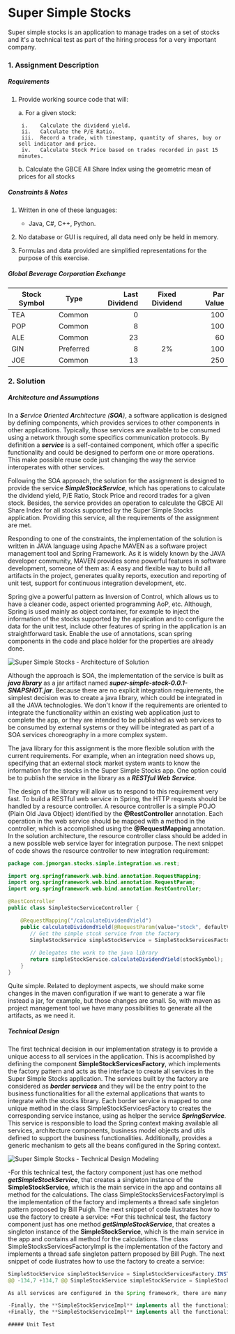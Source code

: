 # Super Simple Stocks
 Super simple stocks is an application to manage trades on a set of stocks and it's a technical test as part of 
 the hiring process for a very important company.
 
 ### 1. Assignment Description
 
 ##### Requirements
 
 1.	Provide working source code that will:
 
     a.	For a given stock:
     
         i.    Calculate the dividend yield.
         ii.   Calculate the P/E Ratio.
         iii.  Record a trade, with timestamp, quantity of shares, buy or sell indicator and price.
         iv.   Calculate Stock Price based on trades recorded in past 15 minutes.
 
     b.	Calculate the GBCE All Share Index using the geometric mean of prices for all stocks
 
 ##### Constraints & Notes
 
 1.	Written in one of these languages:
     
     * Java, C#, C++, Python.
     
 2.	No database or GUI is required, all data need only be held in memory.
 
 3.	Formulas and data provided are simplified representations for the purpose of this exercise.
 
 ##### Global Beverage Corporation Exchange
 
 Stock Symbol  | Type | Last Dividend | Fixed Dividend | Par Value
 ------------- | ---- | ------------: | :------------: | --------: 
 TEA           | Common    | 0  |    | 100
 POP           | Common    | 8  |    | 100
 ALE           | Common    | 23 |    | 60
 GIN           | Preferred | 8  | 2% | 100
 JOE           | Common    | 13 |    | 250
 
 
 
 ### 2. Solution
 
 ##### Architecture and Assumptions
 
 In a _**S**ervice **O**riented **A**rchitecture (**SOA**)_, a software application is designed 
 by defining components, which provides services to other components in other applications. Typically, 
 those services are available to be consumed using a network through some specifics communication 
 protocols. By definition a _**service**_ is a self-contained component, which offer a specific 
 functionality and could be designed to perform one or more operations. This make possible reuse 
 code just changing the way the service interoperates with other services.
 
 Following the SOA approach, the solution for the assignment is designed to provide the service 
 _**SimpleStockService**_, which has operations to calculate the dividend yield, P/E Ratio, 
 Stock Price and record trades for a given stock. Besides, the service provides an operation 
 to calculate the GBCE All Share Index for all stocks supported by the Super Simple Stocks application. 
 Providing this service, all the requirements of the assignment are met.
 
 Responding to one of the constraints, the implementation of the solution is written in JAVA 
 language using Apache MAVEN as a software project management tool and Spring Framework. 
 As it is widely known by the JAVA developer community, MAVEN 
 provides some powerful features in software development, someone of them as: 
 A easy and flexible way to build all artifacts in the project, generates quality reports, 
 execution and reporting of unit test, support for continuous integration development, etc.
 
 Spring give a powerful pattern as Inversion of Control, which allows us to have a cleaner code, 
 aspect oriented programming AoP, etc. Although, Spring is used mainly as object container, 
 for example to inject the information of the stocks supported by the application and to configure 
 the data for the unit test, include other features of spring in the application is an straightforward 
 task. Enable the use of annotations, scan spring components in the code and place holder for 
 the properties are already done.
 
 ![Super Simple Stocks - Architecture of Solution](https://github.com/jainebri/Super-Simple-Stocks/blob/master/super-simple-stock/src/main/resources/images/super-simple-stocks-architecture.png "Super Simple Stocks - Architecture of Solution")
 
 Although the approach is SOA, the implementation of the service is built as _**java library**_ as
 a jar artifact named _**super-simple-stock-0.0.1-SNAPSHOT.jar**_. Because there are no explicit 
 integration requirements, the simplest decision was to create a java library, which could be 
 integrated in all the JAVA technologies. We don't know if the requirements are oriented to integrate 
 the functionality within an existing web application just to complete the app, or they are intended to 
 be published as web services to be consumed by external systems or they will be integrated as part of 
 a SOA services choreography in a more complex system.
 
 The java library for this assignment is the more flexible solution with the current requirements. 
 For example, when an integration need shows up, specifying that an external stock market system wants 
 to know the information for the stocks in the Super Simple Stocks app. One option could be to publish 
 the service in the library as a _**RESTful Web Service**_. 
 
 The design of the library will allow us to respond to this requirement very fast. To build a RESTful web 
 service in Spring, the HTTP requests should be handled by a resource controller. A resource controller 
 is a simple POJO (Plain Old Java Object) identified by the **@RestController** annotation. 
 Each operation in the web service should be mapped with a method in the controller, which is accomplished
 using the **@RequestMapping** annotation. In the solution architecture, the resource controller class
 should be added in a new possible web service layer for integration purpose. The next snippet of code 
 shows the resource controller to new 
 integration requirement:
 
 ```java
 package com.jpmorgan.stocks.simple.integration.ws.rest;
 
 import org.springframework.web.bind.annotation.RequestMapping;
 import org.springframework.web.bind.annotation.RequestParam;
 import org.springframework.web.bind.annotation.RestController;
 
 @RestController
 public class SimpleStocServiceController {
 
     @RequestMapping("/calculateDividendYield")
     public calculateDividendYield(@RequestParam(value="stock", defaultValue="") String stockSymbol) {
 		// Get the simple stcok service from the factory
 		SimpleStockService simpleStockService = SimpleStockServicesFactory.INSTANCE.getSimpleStockService();
 		
 		// Delegates the work to the java library
 		return simpleStockService.calculateDividendYield(stockSymbol);
     }
 }
 ```
 Quite simple. Related to deployment aspects, we should make some changes in the maven 
 configuration if we want to generate a war file instead a jar, for example, but those changes
 are small. So, with maven as project management tool we have many possibilities to generate 
 all the artifacts, as we need it.
 
 ##### Technical Design
 
 The first technical decision in our implementation strategy is to provide a unique access to all services in the application. This is accomplished by defining the component **SimpleStockServicesFactory**, which implements the factory pattern and acts as the interface to create all services in the Super Simple Stocks application. The services built by the factory are considered as _**border services**_ and they will be the entry point to the business functionalities for all the external applications that wants to integrate with the stocks library. Each border service is mapped to one unique method in the class SimpleStockServicesFactory to creates the corresponding service instance, using as helper the service _**SpringService**_. This service is responsible to load the Spring context making available all services, architecture components, business model objects and utils defined to support the business functionalities. Additionally, provides a generic mechanism to gets all the beans configured in the Spring context.
 
  
  ![Super Simple Stocks - Technical Design Modeling](https://github.com/jainebri/Super-Simple-Stocks/blob/master/super-simple-stock/src/main/resources/images/super-simple-stocks-model.png "Super Simple Stocks - Technical Design Modeling")
  
 -For this technical test, the factory component just has one method _**getSimpleStockService**_, that creates a singleton instance of the **SimpleStockService**, which is the main service in the app and contains all method for the calculations. The class SimpleStocksServicesFactoryImpl is the implementation of the factory and implements a thread safe singleton pattern proposed by Bill Puigh. The next snippet of code ilustrates how to use the factory to create a service:
 +For this technical test, the factory component just has one method _**getSimpleStockService**_, that creates a singleton instance of the **SimpleStockService**, which is the main service in the app and contains all method for the calculations. The class SimpleStocksServicesFactoryImpl is the implementation of the factory and implements a thread safe singleton pattern proposed by Bill Pugh. The next snippet of code ilustrates how to use the factory to create a service:
  
  ```java
  SimpleStockService simpleStockService = SimpleStockServicesFactory.INSTANCE.getSimpleStockService();
 @@ -134,7 +134,7 @@ SimpleStockService simpleStockService = SimpleStockServicesFactory.INSTANCE.getS
  
  As all services are configured in the Spring framework, there are many possibilities to design and build the structure of the services, but for this application we have defined that the border services only can use the services in the backend layer. So, The service _**StocksEntityManager**_, is injected by IoC into the border service SimpleStockService. As one of the constraints of the technical test is 'no database', the entity manager service represents the persistence layer of the application holding all data in memory and providing the methods to recover and store socks and trades in the app. The SimpleStocksService use the entity manager to simulate the database operations for the stocks application.
  
 -Finally, the **SimpleStockServiceImpl** implements all the functionalities coding the bussiness rules to make the calculations of the dividend yield, P/E Ratio, stock price, and GBCE All Share índex.
 +Finally, the **SimpleStockServiceImpl** implements all the functionalities coding the bussiness rules to make the calculations of the dividend yield, P/E Ratio, stock price, and GBCE All Share index.
  
  ##### Unit Test
